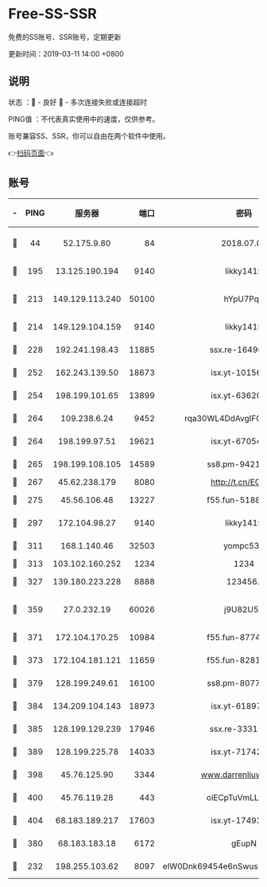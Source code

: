 # Free-SS-SSR

免费的SS账号、SSR账号，定期更新

更新时间：2019-03-11 14:00 +0800

## 说明

状态     ：🙂 - 良好 🙁 - 多次连接失败或连接超时

PING值   ：不代表真实使用中的速度，仅供参考。

账号兼容SS、SSR，你可以自由在两个软件中使用。

👉[扫码页面](https://liesauer.github.io/Free-SS-SSR/)👈

## 账号

|-|PING|服务器|端口|密码|加密方式|区域|
|:----:|:----:|:-----:|-----:|:----:|:----:|:----:|
|🙂|44|52.175.9.80|84|2018.07.07|chacha20-ietf-poly1305|HK|
|🙂|195|13.125.190.194|9140|likky1415|aes-256-cfb|KR|
|🙂|213|149.129.113.240|50100|hYpU7PqP|chacha20-ietf-poly1305|CN|
|🙂|214|149.129.104.159|9140|likky1415|aes-256-cfb|HK|
|🙂|228|192.241.198.43|11885|ssx.re-16496938|aes-256-cfb|US|
|🙂|252|162.243.139.50|18673|isx.yt-10156175|aes-256-cfb|US|
|🙂|254|198.199.101.65|13899|isx.yt-63620378|aes-256-cfb|US|
|🙂|264|109.238.6.24|9452|rqa30WL4DdAvgIFG6Fs3znzTa|aes-256-cfb|FR|
|🙂|264|198.199.97.51|19621|isx.yt-67054944|aes-256-cfb|US|
|🙂|265|198.199.108.105|14589|ss8.pm-94215844|aes-256-cfb|US|
|🙂|267|45.62.238.179|8080|http://t.cn/EGJIyrl|rc4-md5|CA|
|🙂|275|45.56.106.48|13227|f55.fun-51885507|aes-256-cfb|US|
|🙂|297|172.104.98.27|9140|likky1415|aes-256-cfb|JP|
|🙂|311|168.1.140.46|32503|yompc535|aes-256-cfb|AU|
|🙂|313|103.102.160.252|1234|1234|rc4-md5|JP|
|🙂|327|139.180.223.228|8888|123456..|aes-256-cfb|JP|
|🙂|359|27.0.232.19|60026|j9U82U53|xchacha20-ietf-poly1305|HK|
|🙂|371|172.104.170.25|10984|f55.fun-87743875|aes-256-cfb|SG|
|🙂|373|172.104.181.121|11659|f55.fun-82812137|aes-256-cfb|SG|
|🙂|379|128.199.249.61|16100|ss8.pm-80771462|aes-256-cfb|SG|
|🙂|384|134.209.104.143|18973|isx.yt-61897203|aes-256-cfb|SG|
|🙂|385|128.199.129.239|17946|ssx.re-33317571|aes-256-cfb|SG|
|🙂|389|128.199.225.78|14033|isx.yt-71742892|aes-256-cfb|SG|
|🙂|398|45.76.125.90|3344|www.darrenliuwei.com|aes-256-cfb|AU|
|🙂|400|45.76.119.28|443|oiECpTuVmLLxk4Ts|aes-256-cfb|AU|
|🙂|404|68.183.189.217|17603|isx.yt-17493612|aes-256-cfb|SG|
|🙂|380|68.183.183.18|6172|gEupN|aes-256-cfb|SG|
|🙁|232|198.255.103.62|8097|eIW0Dnk69454e6nSwuspv9DmS201tQ0D|aes-256-cfb|US|
